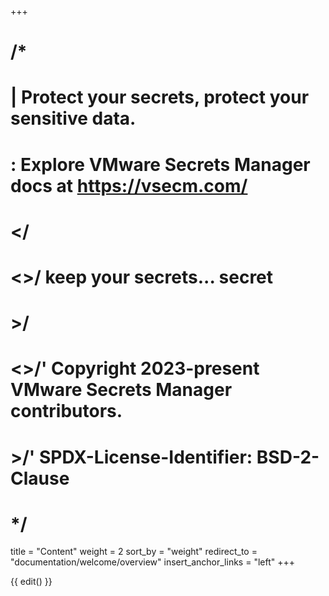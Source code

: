 +++
# /*
# |    Protect your secrets, protect your sensitive data.
# :    Explore VMware Secrets Manager docs at https://vsecm.com/
# </
# <>/  keep your secrets... secret
# >/
# <>/' Copyright 2023-present VMware Secrets Manager contributors.
# >/'  SPDX-License-Identifier: BSD-2-Clause
# */

title = "Content"
weight = 2
sort_by = "weight"
redirect_to = "documentation/welcome/overview"
insert_anchor_links = "left"
+++

{{ edit() }}

